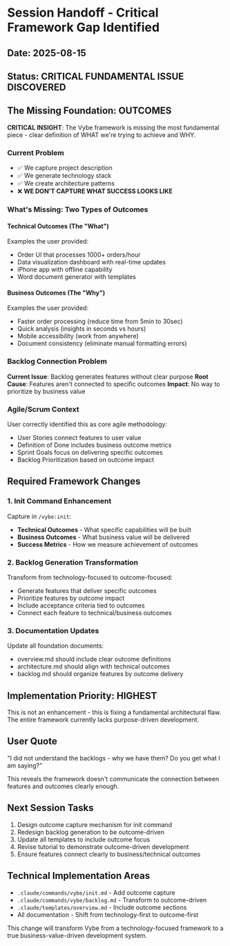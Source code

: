 # Session Handoff - Critical Framework Gap Identified

## Date: 2025-08-15
## Status: CRITICAL FUNDAMENTAL ISSUE DISCOVERED

## The Missing Foundation: OUTCOMES

**CRITICAL INSIGHT**: The Vybe framework is missing the most fundamental piece - clear definition of WHAT we're trying to achieve and WHY.

### Current Problem
- ✅ We capture project description
- ✅ We generate technology stack
- ✅ We create architecture patterns
- ❌ **WE DON'T CAPTURE WHAT SUCCESS LOOKS LIKE**

### What's Missing: Two Types of Outcomes

#### Technical Outcomes (The "What")
Examples the user provided:
- Order UI that processes 1000+ orders/hour
- Data visualization dashboard with real-time updates  
- iPhone app with offline capability
- Word document generator with templates

#### Business Outcomes (The "Why")
Examples the user provided:
- Faster order processing (reduce time from 5min to 30sec)
- Quick analysis (insights in seconds vs hours)
- Mobile accessibility (work from anywhere)
- Document consistency (eliminate manual formatting errors)

### Backlog Connection Problem
**Current Issue**: Backlog generates features without clear purpose
**Root Cause**: Features aren't connected to specific outcomes
**Impact**: No way to prioritize by business value

### Agile/Scrum Context
User correctly identified this as core agile methodology:
- User Stories connect features to user value
- Definition of Done includes business outcome metrics
- Sprint Goals focus on delivering specific outcomes
- Backlog Prioritization based on outcome impact

## Required Framework Changes

### 1. Init Command Enhancement
Capture in `/vybe:init`:
- **Technical Outcomes** - What specific capabilities will be built
- **Business Outcomes** - What business value will be delivered
- **Success Metrics** - How we measure achievement of outcomes

### 2. Backlog Generation Transformation
Transform from technology-focused to outcome-focused:
- Generate features that deliver specific outcomes
- Prioritize features by outcome impact
- Include acceptance criteria tied to outcomes
- Connect each feature to technical/business outcomes

### 3. Documentation Updates
Update all foundation documents:
- overview.md should include clear outcome definitions
- architecture.md should align with technical outcomes
- backlog.md should organize features by outcome delivery

## Implementation Priority: HIGHEST

This is not an enhancement - this is fixing a fundamental architectural flaw. The entire framework currently lacks purpose-driven development.

## User Quote
"I did not understand the backlogs - why we have them? Do you get what I am saying?"

This reveals the framework doesn't communicate the connection between features and outcomes clearly enough.

## Next Session Tasks
1. Design outcome capture mechanism for init command
2. Redesign backlog generation to be outcome-driven
3. Update all templates to include outcome focus
4. Revise tutorial to demonstrate outcome-driven development
5. Ensure features connect clearly to business/technical outcomes

## Technical Implementation Areas
- `.claude/commands/vybe/init.md` - Add outcome capture
- `.claude/commands/vybe/backlog.md` - Transform to outcome-driven
- `.claude/templates/overview.md` - Include outcome sections
- All documentation - Shift from technology-first to outcome-first

This change will transform Vybe from a technology-focused framework to a true business-value-driven development system.